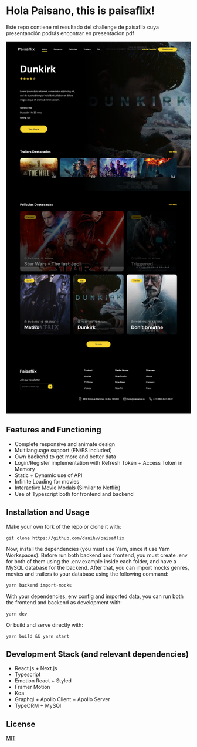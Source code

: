 # Hola Paisano, this is paisaflix!

Este repo contiene mi resultado del challenge de paisaflix cuya presentanción podrás encontrar en presentacion.pdf

<p align="center"><img src="./screenshot.png?raw=true"></p>

## Features and Functioning

- Complete responsive and animate design
- Multilanguage support (EN/ES included)
- Own backend to get more and better data
- Login/Register implementation with Refresh Token + Access Token in Memory
- Static + Dynamic use of API
- Infinite Loading for movies
- Interactive Movie Modals (Similar to Netflix)
- Use of Typescript both for frontend and backend

## Installation and Usage

Make your own fork of the repo or clone it with:

```
git clone https://github.com/danihv/paisaflix
```

Now, install the dependencies (you must use Yarn, since it use Yarn Workspaces). Before run both backend and frontend, you must create .env for both of them using the .env.example inside each folder, and have a MySQL database for the backend. After that, you can import mocks genres, movies and trailers to your database using the following command:

```
yarn backend import-mocks
```

With your dependencies, env config and imported data, you can run both the frontend and backend as development with:

```
yarn dev
```

Or build and serve directly with:

```
yarn build && yarn start
```

## Development Stack (and relevant dependencies)

- React.js + Next.js
- Typescript
- Emotion React + Styled
- Framer Motion
- Koa
- Graphql + Apollo Client + Apollo Server
- TypeORM + MySQl

## License

[MIT](https://choosealicense.com/licenses/mit/)
